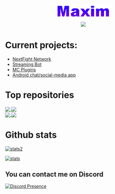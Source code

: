 <p align="center">
  <a href="https://github.com/JavaDevMC">
    <img src="https://github.com/JavaDevMC/images/blob/main/199138068-s0a7b7b75-a024-4f00-803f-30a19c5d1b2d.png?raw=true" alt="Maxim" /></a>
</p>

<p align="center">
  <a href="https://github.com/JavaDevMC">
    <img src="https://readme-typing-svg.demolab.com/?lines=Hi%20;%20I%20like%20Java :D;Join%20nextfight.net :)&font=Arial%20Code&center=true&width=440&height=45&color=6a00e4&vCenter=true&pause=1100&size=25" /></a>
</p>

# Current projects:
- [NextFight Network](https://discord.gg/ZXvGT8uMD3)
- [Streaming Bot](https://github.com/JavaDevMC/Discord-YouTube-Stream)
- [MC Plugins](https://www.spigotmc.org/resources/authors/1620695/)
- [Android chat/social-media app](https://discord.gg/DnVDBPNydT)

# Top repositories

<a href="https://github.com/JavaDevMC/SimpleLobby">
  <img align="center" src="https://denvercoder1-github-readme-stats.vercel.app/api/pin/?username=JavaDevMC&repo=SimpleLobby&theme=react&bg_color=1F222E&title_color=F85D7F&hide_border=true&icon_color=F8D866&show_icons=true" />
</a>
<a href="https://github.com/JavaDevMC/Advanced-IP-Logger">
  <img align="center" src="https://denvercoder1-github-readme-stats.vercel.app/api/pin/?username=JavaDevMC&repo=Advanced-IP-Logger&theme=react&bg_color=1F222E&title_color=F85D7F&hide_border=true&icon_color=F8D866&show_icons=true" />
</a>
<br>
<a href="https://github.com/JavaDevMC/RandomMOTD">
  <img align="center" src="https://denvercoder1-github-readme-stats.vercel.app/api/pin/?username=JavaDevMC&repo=RandomMOTD&theme=react&bg_color=1F222E&title_color=F85D7F&hide_border=true&icon_color=F8D866&show_icons=true" />
</a>
<a href="https://github.com/JavaDevMC/SimpleMobRide">
  <img align="center" src="https://denvercoder1-github-readme-stats.vercel.app/api/pin/?username=JavaDevMC&repo=SimpleMobRide&theme=react&bg_color=1F222E&title_color=F85D7F&hide_border=true&icon_color=F8D866&show_icons=true" />
</a>

# Github stats
<p align="left">
  <a href="https://github.com/JavaDevMC">
    <img src="https://github-readme-stats.vercel.app/api/top-langs/?username=JavaDevMC&layout=compact&theme=radical&show_icons=true" alt="stats2" /></a>
</p>
<p align="left">
  <a href="https://github.com/JavaDevMC">
    <img src="https://github-readme-stats.vercel.app/api?username=JavaDevMC&theme=radical&show_icons=true&layout=compact&hide=contribs,prs" alt="stats" /></a>
</p>

## You can contact me on Discord
[![Discord Presence](https://lanyard.cnrad.dev/api/759334613335670805)](https://discord.com/users/759334613335670805)


